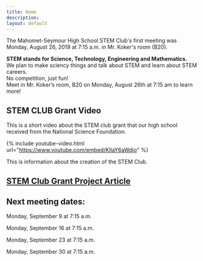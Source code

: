 ```yaml
---
title: Home
description:
layout: default
---
```


The Mahomet-Seymour High School STEM Club's first meeting was Monday, August 26, 2019 at 7:15 a.m. in Mr. Koker's room (B20).



**STEM stands for Science, Technology, Engineering and Mathematics.**  
We plan to make sciency things and talk about STEM and learn about STEM careers.  
No competition, just fun!  
Meet in Mr. Koker’s room, B20 on Monday, August 26th at 7:15 am to learn more!



## **STEM CLUB Grant Video**
This is a short video about the STEM club grant that our high school received from the National Science Foundation.


{% include youtube-video.html url="https://www.youtube.com/embed/KlIaY6aWdjo" %}



This is information about the creation of the STEM Club.



## **[STEM Club Grant Project Article](https://ece.illinois.edu/newsroom/article/34060)**




## **Next meeting dates:**

Monday, September 9 at 7:15 a.m.

Monday, September 16 at 7:15 a.m.

Monday, September 23 at 7:15 a.m.

Monday, September 30 at 7:15 a.m.
